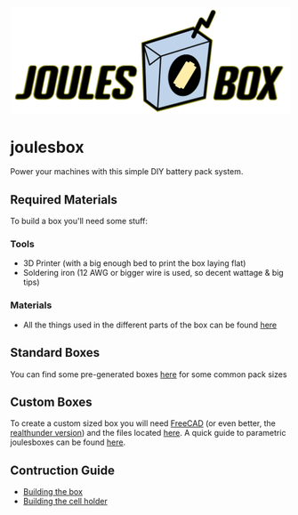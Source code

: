 ![Powerrrr](https://raw.githubusercontent.com/MennoNij/joulesbox/main/docs/images/joulesbox_color.svg)

# joulesbox
Power your machines with this simple DIY battery pack system.

## Required Materials
To build a box you'll need some stuff:
### Tools
- 3D Printer (with a big enough bed to print the box laying flat) 
- Soldering iron (12 AWG or bigger wire is used, so decent wattage & big tips)
### Materials
- All the things used in the different parts of the box can be found [here](docs/BOM.md)

## Standard Boxes
You can find some pre-generated boxes [here](prebuilt) for some common pack sizes

## Custom Boxes
To create a custom sized box you will need [FreeCAD](http://www.freecad.org) (or even better, the [realthunder version](https://github.com/realthunder/FreeCAD/releases)) and the files located [here](src). A quick guide to parametric joulesboxes can be found [here](docs/parametric_guide.md).

## Contruction Guide
- [Building the box](docs/box_guide.md)
- [Building the cell holder](docs/holder_guide.md)